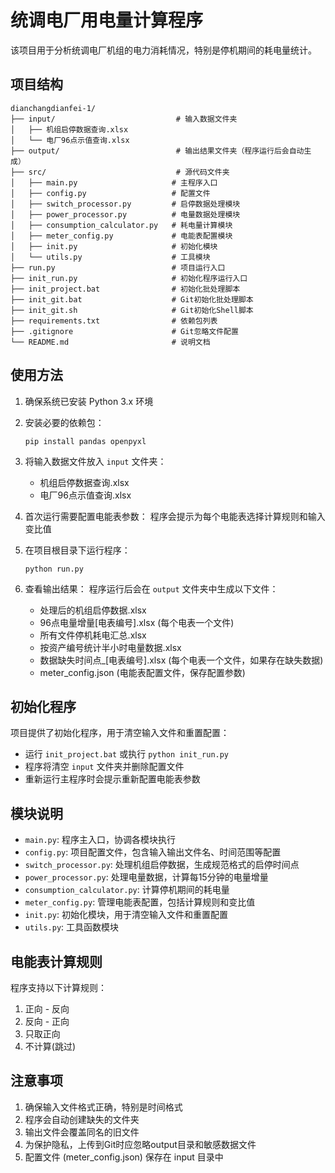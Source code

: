 # 统调电厂用电量计算程序

该项目用于分析统调电厂机组的电力消耗情况，特别是停机期间的耗电量统计。

## 项目结构

```
dianchangdianfei-1/
├── input/                           # 输入数据文件夹
│   ├── 机组启停数据查询.xlsx
│   └── 电厂96点示值查询.xlsx
├── output/                          # 输出结果文件夹（程序运行后会自动生成）
├── src/                             # 源代码文件夹
│   ├── main.py                     # 主程序入口
│   ├── config.py                   # 配置文件
│   ├── switch_processor.py         # 启停数据处理模块
│   ├── power_processor.py          # 电量数据处理模块
│   ├── consumption_calculator.py   # 耗电量计算模块
│   ├── meter_config.py             # 电能表配置模块
│   ├── init.py                     # 初始化模块
│   └── utils.py                    # 工具模块
├── run.py                          # 项目运行入口
├── init_run.py                     # 初始化程序运行入口
├── init_project.bat                # 初始化批处理脚本
├── init_git.bat                    # Git初始化批处理脚本
├── init_git.sh                     # Git初始化Shell脚本
├── requirements.txt                # 依赖包列表
├── .gitignore                      # Git忽略文件配置
└── README.md                       # 说明文档
```

## 使用方法

1. 确保系统已安装 Python 3.x 环境

2. 安装必要的依赖包：
   ```
   pip install pandas openpyxl
   ```

3. 将输入数据文件放入 `input` 文件夹：
   - 机组启停数据查询.xlsx
   - 电厂96点示值查询.xlsx

4. 首次运行需要配置电能表参数：
   程序会提示为每个电能表选择计算规则和输入变比值

5. 在项目根目录下运行程序：
   ```
   python run.py
   ```

6. 查看输出结果：
   程序运行后会在 `output` 文件夹中生成以下文件：
   - 处理后的机组启停数据.xlsx
   - 96点电量增量[电表编号].xlsx (每个电表一个文件)
   - 所有文件停机耗电汇总.xlsx
   - 按资产编号统计半小时电量数据.xlsx
   - 数据缺失时间点_[电表编号].xlsx (每个电表一个文件，如果存在缺失数据)
   - meter_config.json (电能表配置文件，保存配置参数)

## 初始化程序

项目提供了初始化程序，用于清空输入文件和重置配置：

- 运行 `init_project.bat` 或执行 `python init_run.py`
- 程序将清空 `input` 文件夹并删除配置文件
- 重新运行主程序时会提示重新配置电能表参数

## 模块说明

- `main.py`: 程序主入口，协调各模块执行
- `config.py`: 项目配置文件，包含输入输出文件名、时间范围等配置
- `switch_processor.py`: 处理机组启停数据，生成规范格式的启停时间点
- `power_processor.py`: 处理电量数据，计算每15分钟的电量增量
- `consumption_calculator.py`: 计算停机期间的耗电量
- `meter_config.py`: 管理电能表配置，包括计算规则和变比值
- `init.py`: 初始化模块，用于清空输入文件和重置配置
- `utils.py`: 工具函数模块

## 电能表计算规则

程序支持以下计算规则：
1. 正向 - 反向
2. 反向 - 正向
3. 只取正向
4. 不计算(跳过)

## 注意事项

1. 确保输入文件格式正确，特别是时间格式
2. 程序会自动创建缺失的文件夹
3. 输出文件会覆盖同名的旧文件
4. 为保护隐私，上传到Git时应忽略output目录和敏感数据文件
5. 配置文件 (meter_config.json) 保存在 input 目录中